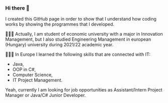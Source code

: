 ### Hi there 👋

I created this GitHub page in order to show that I understand how coding works by showing the programmes that I developed.

👨🏻‍🎓 Actually, I am student of economic university with a major in Innovation Management, but I also studied Engineering Management in european (Hungary) university during 2021/22 academic year.

👨🏼‍💻 In Europe I learned the following skills that are connected with IT:
- Java,
- OOP in C#,
- Computer Science,
- IT Project Management.

Yeah, currently I am looking for job opportunities as Assistant/Intern Project Manager or Java/C# Junior Developer.
